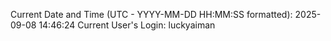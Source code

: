 Current Date and Time (UTC - YYYY-MM-DD HH:MM:SS formatted): 2025-09-08 14:46:24
Current User's Login: luckyaiman
